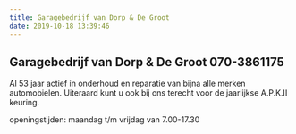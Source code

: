 ```yaml
---
title: Garagebedrijf van Dorp & De Groot
date: 2019-10-18 13:39:46
---
```


## Garagebedrijf van Dorp & De Groot    070-3861175

Al 53 jaar actief in onderhoud en reparatie van bijna alle merken automobielen.
Uiteraard kunt u ook bij ons terecht voor de jaarlijkse A.P.K.II keuring.

openingstijden:  maandag t/m vrijdag  van 7.00-17.30

